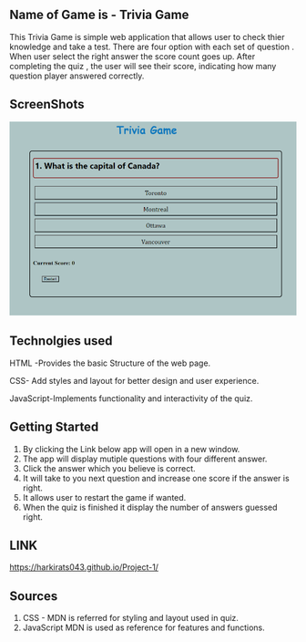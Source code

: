 ## Name of Game is - Trivia Game 

This Trivia Game is simple web application that allows user to check thier knowledge and take a test. There are four option with each set of question . When user select the right answer the score count goes up. After completing the quiz , the user will see their score, indicating how many question player answered correctly. 

## ScreenShots

![Alt text](image.png)

## Technolgies used

HTML -Provides the basic Structure of the web page.

CSS- Add styles and layout for better design and user experience.

JavaScript-Implements functionality and interactivity of the quiz.



## Getting Started

1. By clicking the Link below app will open in a new window.
2. The app will display mutiple questions with four different answer.
3. Click the answer which you believe is correct.
4. It will take to you next question and increase one score if the answer is right.
5. It allows user to restart the game if wanted.
6. When the quiz is finished it display the number of answers guessed right.

## LINK

https://harkirats043.github.io/Project-1/
 
 
## Sources 
1. CSS - MDN is referred for styling and layout used in quiz.
2. JavaScript MDN is used as reference for features and functions.